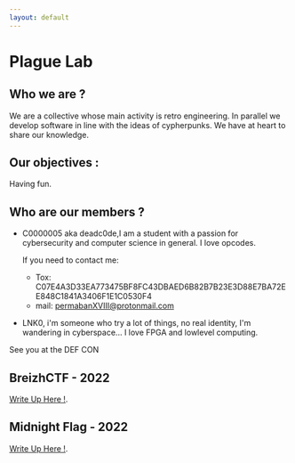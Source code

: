 ```yaml
---
layout: default
---
```



# Plague Lab

## Who we are ?

We are a collective whose main activity is retro engineering. In parallel we develop software in line with the ideas of cypherpunks. 
We have at heart to share our knowledge. 

## Our objectives :

Having fun.

## Who are our members ?

* C0000005 aka deadc0de,I am a student with a passion for cybersecurity and computer science in general. I love opcodes. 
  
  If you need to contact me: 
    * Tox:  C07E4A3D33EA773475BF8FC43DBAED6B82B7B23E3D88E7BA72EE848C1841A3406F1E1C0530F4
    * mail: permabanXVIII@protonmail.com

* LNK0, i'm someone who try a lot of things, no real identity, I'm wandering in cyberspace... I love FPGA and lowlevel computing.



See you at the DEF CON

## BreizhCTF - 2022 

[Write Up Here !](./CTF/2022/BreizhCTF/BreizhCTF.md).

## Midnight Flag - 2022

[Write Up Here !](./CTF/2022/MidnightFlagCTF/midnightflag.md).



